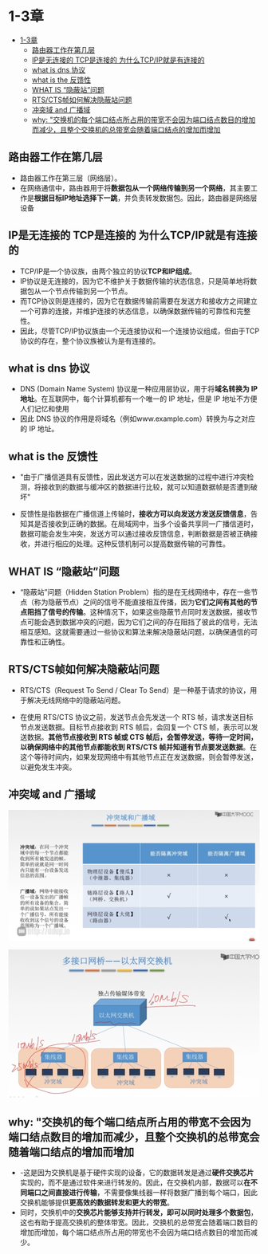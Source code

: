 # 1-3章

- [1-3章](#1-3章)
  - [路由器工作在第几层](#路由器工作在第几层)
  - [IP是无连接的 TCP是连接的 为什么TCP/IP就是有连接的](#ip是无连接的-tcp是连接的-为什么tcpip就是有连接的)
  - [what is dns 协议](#what-is-dns-协议)
  - [what is the 反馈性](#what-is-the-反馈性)
  - [WHAT IS “隐蔽站”问题](#what-is-隐蔽站问题)
  - [RTS/CTS帧如何解决隐蔽站问题](#rtscts帧如何解决隐蔽站问题)
  - [冲突域 and 广播域](#冲突域-and-广播域)
  - [why: "交换机的每个端口结点所占用的带宽不会因为端口结点数目的增加而减少，且整个交换机的总带宽会随着端口结点的增加而增加](#why-交换机的每个端口结点所占用的带宽不会因为端口结点数目的增加而减少且整个交换机的总带宽会随着端口结点的增加而增加)


## 路由器工作在第几层

- 路由器工作在第三层（网络层）。
- 在网络通信中，路由器用于将**数据包从一个网络传输到另一个网络**，其主要工作是**根据目标IP地址选择下一跳**，并负责转发数据包。因此，路由器是网络层设备

## IP是无连接的 TCP是连接的 为什么TCP/IP就是有连接的

- TCP/IP是一个协议族，由两个独立的协议**TCP和IP组成**。
- IP协议是无连接的，因为它不维护关于数据传输的状态信息，只是简单地将数据包从一个节点传输到另一个节点。
- 而TCP协议则是连接的，因为它在数据传输前需要在发送方和接收方之间建立一个可靠的连接，并维护连接的状态信息，以确保数据传输的可靠性和完整性。
- 因此，尽管TCP/IP协议族由一个无连接协议和一个连接协议组成，但由于TCP协议的存在，整个协议族被认为是有连接的。

## what is dns 协议

- DNS (Domain Name System) 协议是一种应用层协议，用于将**域名转换为 IP 地址**。在互联网中，每个计算机都有一个唯一的 IP 地址，但是 IP 地址不方便人们记忆和使用
- 因此 DNS 协议的作用是将域名（例如www.example.com）转换为与之对应的 IP 地址。

## what is the 反馈性

- "由于广播信道具有反馈性，因此发送方可以在发送数据的过程中进行冲突检测，将接收到的数据与缓冲区的数据进行比较，就可以知道数据帧是否遭到破坏"

- 反馈性是指数据在广播信道上传输时，**接收方可以向发送方发送反馈信息**，告知其是否接收到正确的数据。在局域网中，当多个设备共享同一广播信道时，数据可能会发生冲突，发送方可以通过接收反馈信息，判断数据是否被正确接收，并进行相应的处理。这种反馈机制可以提高数据传输的可靠性。

## WHAT IS “隐蔽站”问题

- “隐蔽站”问题（Hidden Station Problem）指的是在无线网络中，存在一些节点（称为隐蔽节点）之间的信号不能直接相互传播，因为**它们之间有其他的节点阻挡了信号的传输**。这种情况下，如果这些隐蔽节点同时发送数据，接收节点可能会遇到数据冲突的问题，因为它们之间的存在阻挡了彼此的信号，无法相互感知。这就需要通过一些协议和算法来解决隐蔽站问题，以确保通信的可靠性和正确性。

## RTS/CTS帧如何解决隐蔽站问题

- RTS/CTS（Request To Send / Clear To Send）是一种基于请求的协议，用于解决无线网络中的隐蔽站问题。

- 在使用 RTS/CTS 协议之前，发送节点会先发送一个 RTS 帧，请求发送目标节点发送数据。目标节点接收到 RTS 帧后，会回复一个 CTS 帧，表示可以发送数据。**其他节点接收到 RTS 帧或 CTS 帧后，会暂停发送，等待一定时间，以确保网络中的其他节点都能收到 RTS/CTS 帧并知道有节点要发送数据**。在这个等待时间内，如果发现网络中有其他节点正在发送数据，则会暂停发送，以避免发生冲突。

## 冲突域 and 广播域

![20230408172626](https://raw.githubusercontent.com/Logible/Image/main/note_image/20230408172626.png)

![20230408172654](https://raw.githubusercontent.com/Logible/Image/main/note_image/20230408172654.png)

## why: "交换机的每个端口结点所占用的带宽不会因为端口结点数目的增加而减少，且整个交换机的总带宽会随着端口结点的增加而增加

- -这是因为交换机是基于硬件实现的设备，它的数据转发是通过**硬件交换芯片**实现的，而不是通过软件来进行转发的。因此，在交换机内部，数据可以**在不同端口之间直接进行传输**，不需要像集线器一样将数据广播到每个端口，因此交换机能够提供**更高效的数据转发和更大的带宽**。
- 同时，交换机中的**交换芯片能够支持并行转发，即可以同时处理多个数据包**，这也有助于提高交换机的整体带宽。因此，交换机的总带宽会随着端口数目的增加而增加，每个端口结点所占用的带宽也不会因为端口结点数目的增加而减少。
